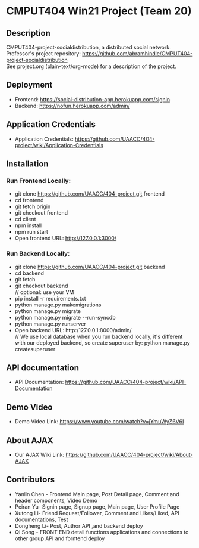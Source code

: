# CMPUT404 Win21 Project (Team 20)

## Description
CMPUT404-project-socialdistribution, a distributed social network.<br/>
Professor's project repository: https://github.com/abramhindle/CMPUT404-project-socialdistribution<br/>
See project.org (plain-text/org-mode) for a description of the project.<br/>

## Deployment
* Frontend: https://social-distribution-app.herokuapp.com/signin <br/>
* Backend: https://nofun.herokuapp.com/admin/ <br/>

## Application Credentials 
* Application Credentials: https://github.com/UAACC/404-project/wiki/Application-Credentials <br/>

## Installation

### Run Frontend Locally:
* git clone https://github.com/UAACC/404-project.git frontend<br/>
* cd frontend<br/>
* git fetch origin<br/>
* git checkout frontend<br/>
* cd client<br/>
* npm install<br/>
* npm run start<br/>
* Open frontend URL: http://127.0.0.1:3000/ <br/>

### Run Backend Locally:
* git clone https://github.com/UAACC/404-project.git backend<br/>
* cd backend<br/>
* git fetch<br/>
* git checkout backend<br/>
// optional: use your VM<br/>
* pip install -r requirements.txt
* python manage.py makemigrations<br/>
* python manage.py migrate<br/>
* python manage.py migrate --run-syncdb<br/>
* python manage.py runserver<br/>
* Open backend URL: http:/127.0.0.1:8000/admin/ <br/>
// We use local database when you run backend locally, it's different with our deployed backend, so create superuser by: python manage.py createsuperuser

## API documentation
* API Documentation: https://github.com/UAACC/404-project/wiki/API-Documentation <br/>

## Demo Video
* Demo Video Link: https://www.youtube.com/watch?v=jYmuWyZ6V6I <br/>

## About AJAX
* Our AJAX Wiki Link: https://github.com/UAACC/404-project/wiki/About-AJAX <br/>

## Contributors
* Yanlin Chen - Frontend Main page, Post Detail page, Comment and header components, Video Demo <br/>
* Peiran Yu- Signin page, Signup page, Main page, User Profile Page <br/>
* Xutong Li- Friend Request/Follower, Comment and Likes/Liked, API documentations, Test <br/>
* Dongheng Li- Post, Author API ,and backend deploy <br/>
* Qi Song - FRONT END detail functions applications and connections to other group API and forntend deploy <br/>



